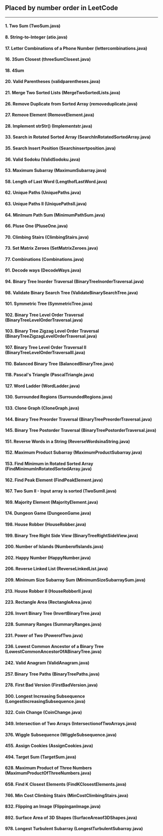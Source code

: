 ## Placed by number order in LeetCode
***
#### 1. Two Sum (TwoSum.java)

#### 8. String-to-Integer (atio.java)

#### 17. Letter Combinations of a Phone Number (lettercombinations.java)

#### 16. 3Sum Closest (threeSumClosest.java)

#### 18. 4Sum
 
#### 20. Valid Parentheses (validparentheses.java)

#### 21. Merge Two Sorted Lists (MergeTwoSortedLists.java)

#### 26. Remove Duplicate from Sorted Array (removeduplicate.java)

#### 27. Remove Element (RemoveElement.java)
      
#### 28. Implement strStr() (Implementstr.java)

#### 33. Search in Rotated Sorted Array (SearchInRotatedSortedArray.java)

#### 35. Search Insert Position (Searchinsertposition.java)

#### 36. Valid Sodoku (ValidSodoku.java)

#### 53. Maximum Subarray (MaximumSubarray.java)

#### 58. Length of Last Word (LengthofLastWord.java)

#### 62. Unique Paths (UniquePaths.java)

#### 63. Unique Paths II (UniquePathsII.java)

#### 64. Minimum Path Sum (MinimumPathSum.java)

#### 66. Pluse One (PluseOne.java)

#### 70. Climbing Stairs (ClimbingStairs.java)

#### 73. Set Matrix Zeroes (SetMatrixZeroes.java)

#### 77. Combinations (Combinations.java)

#### 91. Decode ways (DecodeWays.java)

#### 94. Binary Tree Inorder Traversal (BinaryTreeInorderTraversal.java)

#### 98. Validate Binary Search Tree (ValidateBinarySearchTree.java)

#### 101. Symmetric Tree (SymmetricTree.java)

#### 102. Binary Tree Level Order Traversal (BinaryTreeLevelOrderTraversal.java)

#### 103. Binary Tree Zigzag Level Order Traversal (BinaryTreeZigzagLevelOrderTraversal.java)

#### 107. Binary Tree Level Order Traversal II (BinaryTreeLevelOrderTraversalII.java)

#### 110. Balanced Binary Tree (BalancedBinaryTree.java)

#### 118. Pascal's Triangle (PascalTriangle.java)

#### 127. Word Ladder (WordLadder.java)

#### 130. Surrounded Regions (SurroundedRegions.java)

#### 133. Clone Graph (CloneGraph.java)

#### 144. Binary Tree Preorder Traversal (BinaryTreePreorderTraversal.java)

#### 145. Binary Tree Postorder Traversal (BinaryTreePostorderTraversal.java)

#### 151. Reverse Words in a String (ReverseWordsinaString.java)

#### 152. Maximum Product Subarray (MaximumProductSubarray.java)

#### 153. Find Minimum in Rotated Sorted Array (FindMinimumInRotatedSortedArray.java)

#### 162. Find Peak Element (FindPeakElement.java)

#### 167. Two Sum II - Input array is sorted (TwoSumII.java)

#### 169. Majority Element (MajorityElement.java)

#### 174. Dungeon Game (DungeonGame.java)

#### 198. House Robber (HouseRobber.java)

#### 199. Binary Tree Right Side View (BinaryTreeRightSideView.java)

#### 200. Number of Islands (NumberofIslands.java)

#### 202. Happy Number (HappyNumber.java)

#### 206. Reverse Linked List (ReverseLinkedList.java)

#### 209. Minimum Size Subarray Sum (MinimumSizeSubarraySum.java)

#### 213. House Robber II (HouseRobberII.java)

#### 223. Rectangle Area (RectangleArea.java)

#### 226. Invert Binary Tree (InvertBinaryTree.java)

#### 228. Summary Ranges (SummaryRanges.java)

#### 231. Power of Two (PowerofTwo.java)

#### 236. Lowest Common Ancestor of a Binary Tree (LowestCommonAncestorOfABinaryTree.java)

#### 242. Valid Anagram (ValidAnagram.java)

#### 257. Binary Tree Paths (BinaryTreePaths.java)

#### 278. First Bad Version (FirstBadVersion.java)

#### 300. Longest Increasing Subsequence (LongestIncreasingSubsequence.java)

#### 322. Coin Change (CoinChange.java)

#### 349. Intersection of Two Arrays (IntersectionofTwoArrays.java)

#### 376. Wiggle Subsequence (WiggleSubsequence.java)

#### 455. Assign Cookies (AssignCookies.java)

#### 494. Target Sum (TargetSum.java)

#### 628. Maximum Product of Three Numbers (MaximumProductOfThreeNumbers.java)

#### 658. Find K Closest Elements (FindKClosestElements.java)

#### 746. Min Cost Climbing Stairs (MinCostClimbingStairs.java)

#### 832. Flipping an Image (FlippinganImage.java)

#### 892. Surface Area of 3D Shapes (SurfaceAreaof3DShapes.java)

#### 978. Longest Turbulent Subarray (LongestTurbulentSubarray.java)
